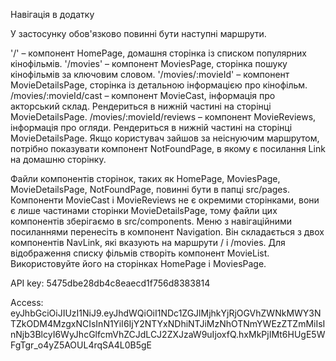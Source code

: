 Навігація в додатку

У застосунку обов'язково повинні бути наступні маршрути.

'/' – компонент HomePage, домашня сторінка із списком популярних кінофільмів.
'/movies' – компонент MoviesPage, сторінка пошуку кінофільмів за ключовим словом.
'/movies/:movieId' – компонент MovieDetailsPage, сторінка із детальною інформацією про кінофільм.
/movies/:movieId/cast – компонент MovieCast, інформація про акторський склад. Рендериться в нижній частині на сторінці MovieDetailsPage.
/movies/:movieId/reviews – компонент MovieReviews, інформація про огляди. Рендериться в нижній частині на сторінці MovieDetailsPage.
Якщо користувач зайшов за неіснуючим маршрутом, потрібно показувати компонент NotFoundPage, в якому є посилання Link на домашню сторінку.

Файли компонентів сторінок, таких як HomePage, MoviesPage, MovieDetailsPage, NotFoundPage, повинні бути в папці src/pages.
Компоненти MovieCast і MovieReviews не є окремими сторінками, вони є лише частинами сторінки MovieDetailsPage, тому файли цих компонентів зберігаємо в src/components.
Меню з навігаційними посиланнями перенесіть в компонент Navigation. Він складається з двох компонентів NavLink, які вказують на маршрути / і /movies.
Для відображення списку фільмів створіть компонент MovieList. Використовуйте його на сторінках HomePage і MoviesPage.



API key: 5475dbe28db4c8eaecd1f756d8383814

Access: eyJhbGciOiJIUzI1NiJ9.eyJhdWQiOiI1NDc1ZGJlMjhkYjRjOGVhZWNkMWY3NTZkODM4MzgxNCIsInN1YiI6IjY2NTYxNDhiNTJiMzNhOTNmYWEzZTZmMiIsInNjb3BlcyI6WyJhcGlfcmVhZCJdLCJ2ZXJzaW9uIjoxfQ.hxMkPjIMt6HUgE5WFgTgr_o4yZ5AOUL4rqSA4L0B5gE